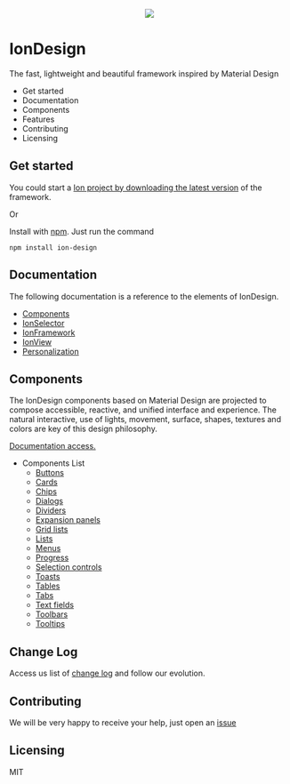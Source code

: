 <p align="center">
    <a href="https://ion-project.github.io/"><img src="https://ion-project.github.io/img/ion_logo.svg"></a>
</p>

# IonDesign
The fast, lightweight and beautiful framework inspired by Material Design

- Get started
- Documentation
- Components
- Features
- Contributing
- Licensing

## Get started

You could start a [Ion project by downloading the latest version](https://github.com/ion-project/ion-design/raw/master/src/ion.zip) of the framework.

Or 

Install with [npm](https://www.npmjs.com/). Just run the command 

```
npm install ion-design
```

## Documentation

The following documentation is a reference to the elements of IonDesign.

- [Components](https://ion-project.github.io/documentation/)
- [IonSelector](https://ion-project.github.io/documentation/)
- [IonFramework](https://ion-project.github.io/documentation/)
- [IonView](https://ion-project.github.io/documentation/)
- [Personalization](https://ion-project.github.io/documentation/)

## Components

The IonDesign components based on Material Design are projected to compose accessible, reactive, and unified interface and experience. The natural interactive, use of lights, movement, surface, shapes, textures and colors are key of this design philosophy.

[Documentation access.](https://ion-project.github.io/documentation/)

- Components List
    - [Buttons](https://ion-project.github.io/components/#buttons)
    - [Cards](https://ion-project.github.io/components/#cards)
    - [Chips](https://ion-project.github.io/components/#chips)
    - [Dialogs](https://ion-project.github.io/components/#dialogs)
    - [Dividers](https://ion-project.github.io/components/#dividers)
    - [Expansion panels](https://ion-project.github.io/components/#expansion-panels)
    - [Grid lists](https://ion-project.github.io/components/#grid)
    - [Lists](https://ion-project.github.io/components/#lists)
    - [Menus](https://ion-project.github.io/components/#menus)
    - [Progress](https://ion-project.github.io/components/#progress)
    - [Selection controls](https://ion-project.github.io/components/#selection-controls)
    - [Toasts](https://ion-project.github.io/components/#toasts)
    - [Tables](https://ion-project.github.io/components/#tables)
    - [Tabs](https://ion-project.github.io/components/#tabs)
    - [Text fields](https://ion-project.github.io/components/#text-fields)
    - [Toolbars](https://ion-project.github.io/components/#toolbars)
    - [Tooltips](https://ion-project.github.io/components/#tooltips)

## Change Log

Access us list of [change log](CHANGELOG.md) and follow our evolution.

## Contributing

We will be very happy to receive your help, just open an [issue](https://github.com/ion-project/ion-design/issues)

## Licensing

MIT
